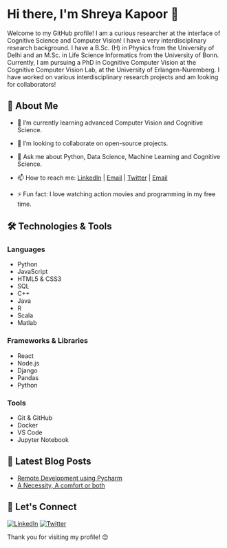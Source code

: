 # Hi there, I'm Shreya Kapoor 👋

Welcome to my GitHub profile! I am a curious researcher at the interface of Cognitive Science and Computer Vision!
I have a very interdisciplinary research background. I have a B.Sc. (H) in Physics from the University of Delhi and an
M.Sc. in Life Science Informatics from the University of Bonn. Currently, I am pursuing a PhD in Cognitive Computer Vision at the Cognitive Computer Vision Lab, at the University of Erlangen-Nuremberg. I have worked on various interdisciplinary research projects and am looking for collaborators! 

## 🚀 About Me

- 🌱 I’m currently learning advanced Computer Vision and Cognitive Science. 
- 👯 I’m looking to collaborate on open-source projects.
- 💬 Ask me about Python, Data Science, Machine Learning and Cognitive Science.
- 📫 How to reach me: [LinkedIn](https://www.linkedin.com/in/shreyakapoor18) | [Email](mailto:shreya.kapoor@fau.de) | [Twitter](https://x.com/SKapoor_18) | [Email](mailto:kapoorshreya18@gmail.com)

- ⚡ Fun fact: I love watching action movies and programming in my free time. 

## 🛠️ Technologies & Tools

### Languages
- Python
- JavaScript
- HTML5 & CSS3
- SQL
- C++
- Java
- R
- Scala
- Matlab

### Frameworks & Libraries
- React
- Node.js
- Django
- Pandas
- Python

### Tools
- Git & GitHub
- Docker
- VS Code
- Jupyter Notebook



## 📝 Latest Blog Posts

<!-- BLOG-POST-LIST:START -->
- [Remote Development using Pycharm](https://medium.com/@shreyakapoor18/remote-development-using-pycharm-f89f08f13928)
- [A Necessity, A comfort or both](https://medium.com/@shreyakapoor18/a-necessity-a-comfort-or-both-890aa9015b9d)
<!-- BLOG-POST-LIST:END -->

## 🤝 Let's Connect

[![LinkedIn](https://img.shields.io/badge/LinkedIn-blue?style=for-the-badge&logo=linkedin)](https://www.linkedin.com/in/shreyakapoor18)
[![Twitter](https://img.shields.io/badge/Twitter-blue?style=for-the-badge&logo=twitter)](https://twitter.com/shreyakapoor18)

Thank you for visiting my profile! 😊
